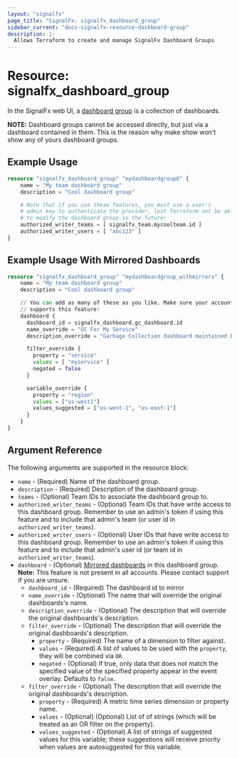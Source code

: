 ```yaml
---
layout: "signalfx"
page_title: "SignalFx: signalfx_dashboard_group"
sidebar_current: "docs-signalfx-resource-dashboard-group"
description: |-
  Allows Terraform to create and manage SignalFx Dashboard Groups
---
```


# Resource: signalfx_dashboard_group

In the SignalFx web UI, a [dashboard group](https://developers.signalfx.com/v2/docs/dashboard-group-model) is a collection of dashboards.

**NOTE:** Dashboard groups cannot be accessed directly, but just via a dashboard contained in them. This is the reason why make show won't show any of yours dashboard groups.

## Example Usage

```terraform
resource "signalfx_dashboard_group" "mydashboardgroup0" {
    name = "My team dashboard group"
    description = "Cool dashboard group"

    # Note that if you use these features, you must use a user's
    # admin key to authenticate the provider, lest Terraform not be able
    # to modify the dashboard group in the future!
    authorized_writer_teams = [ signalfx_team.mycoolteam.id ]
    authorized_writer_users = [ "abc123" ]
}
```

## Example Usage With Mirrored Dashboards

```terraform
resource "signalfx_dashboard_group" "mydashboardgroup_withmirrors" {
    name = "My team dashboard group"
    description = "Cool dashboard group"

    // You can add as many of these as you like. Make sure your account
    // supports this feature!
    dashboard {
      dashboard_id = signalfx_dashboard.gc_dashboard.id
      name_override = "GC For My Service"
      description_override = "Garbage Collection dashboard maintained by JVM team"

      filter_override {
        property = "service"
        values = [ "myservice" ]
        negated = false
      }

      variable_override {
        property = "region"
        values = ["us-west1"]
        values_suggested = ["us-west-1", "us-east-1"]
      }
    }
}
```

## Argument Reference

The following arguments are supported in the resource block:

* `name` - (Required) Name of the dashboard group.
* `description` - (Required) Description of the dashboard group.
* `teams` - (Optional) Team IDs to associate the dashboard group to.
* `authorized_writer_teams` - (Optional) Team IDs that have write access to this dashboard group. Remember to use an admin's token if using this feature and to include that admin's team (or user id in `authorized_writer_teams`).
* `authorized_writer_users` - (Optional) User IDs that have write access to this dashboard group. Remember to use an admin's token if using this feature and to include that admin's user id (or team id in `authorized_writer_teams`).
* `dashboard` - (Optional) [Mirrored dashboards](https://docs.signalfx.com/en/latest/dashboards/dashboard-mirrors.html) in this dashboard group. **Note:** This feature is not present in all accounts. Please contact support if you are unsure.
  * `dashboard_id` - (Required) The dashboard id to mirror
  * `name_override` - (Optional) The name that will override the original dashboards's name.
  * `description_override` - (Optional) The description that will override the original dashboards's description.
  * `filter_override` - (Optional) The description that will override the original dashboards's description.
    * `property` - (Required) The name of a dimension to filter against.
    * `values` - (Required) A list of values to be used with the `property`, they will be combined via `OR`.
    * `negated` - (Optional) If true,  only data that does not match the specified value of the specified property appear in the event overlay. Defaults to `false`.
  * `filter_override` - (Optional) The description that will override the original dashboards's description.
    * `property` - (Required) A metric time series dimension or property name.
    * `values` - (Optional) (Optional) List of of strings (which will be treated as an OR filter on the property).
    * `values_suggested` - (Optional) A list of strings of suggested values for this variable; these suggestions will receive priority when values are autosuggested for this variable.
